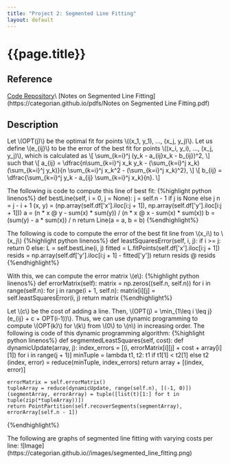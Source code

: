 ```yaml
---
title: "Project 2: Segmented Line Fitting"
layout: default
---
```

<h1>{{page.title}}</h1>

<h2>Reference</h2>
<a href = "https://github.com/CategorIAN/CSCI_532_HW2">Code Repository</a>\
[Notes on Segmented Line Fitting](https://categorian.github.io/pdfs/Notes on Segmented Line Fitting.pdf)

<h2>Description</h2>
<p>
Let \(OPT(j)\) be the optimal fit for points \((x_1, y_1), ..., (x_j, y_j)\). Let us define \(e_{ij}\) to be the error of the best fit for points \((x_i, y_i), ..., (x_j, y_j)\), which is calculated as 
\[
\sum_{k=i}^j (y_k - a_{ij}x_k - b_{ij})^2,
\]
such that 
\[
a_{ij} = \dfrac{n\sum_{k=i}^j x_k y_k - (\sum_{k=i}^j x_k) (\sum_{k=i}^j y_k)}{n \sum_{k=i}^j x_k^2 - (\sum_{k=i}^j x_k)^2},
\]
\[
b_{ij} = \dfrac{\sum_{k=i}^j y_k - a_{ij} \sum_{k=i}^j x_k}{n}.
\]
</p>
<p>
The following is code to compute this line of best fit:
{%highlight python linenos%}
def bestLine(self, i = 0, j = None):
    j = self.n - 1 if j is None else j
    n = j - i + 1
    (x, y) = (np.array(self.df['x'].iloc[i:j + 1]), np.array(self.df['y'].iloc[i:j + 1]))
    a = (n * x @ y - sum(x) * sum(y)) / (n * x @ x - sum(x) * sum(x))
    b = (sum(y) - a * sum(x)) / n
    return Line(a = a, b = b)
{%endhighlight%}
</p>
<p>
The following is code to compute the error of the best fit line from \(x_i\) to \(x_j\)
{%highlight python linenos%}
def leastSquaresError(self, i, j):
    if i >= j:
        return 0
    else:
        L = self.bestLine(i, j)
        fitted = L.fitPoints(self.df['x'].iloc[i:j + 1])
        resids = np.array(self.df['y'].iloc[i:j + 1] - fitted['y'])
        return resids @ resids
{%endhighlight%}
</p>
<p>
With this, we can compute the error matrix \(e\):
{%highlight python linenos%}
def errorMatrix(self):
    matrix = np.zeros((self.n, self.n))
    for i in range(self.n):
        for j in range(i + 1, self.n):
            matrix[i][j] = self.leastSquaresError(i, j)
    return matrix
{%endhighlight%}
<p>
Let \(c\) be the cost of adding a line. Then, \(OPT(j) = \min_{1\leq i \leq j}(e_{ij} + c + OPT(i-1))\). Thus, we can use dynamic programming to compute \(OPT(k)\) for \(k\) from \(0\) to \(n\) in increasing order. The following is code of this dynamic programming algorithm:
{%highlight python linenos%}
def segmentedLeastSquares(self, cost):
    def dynamicUpdate(array, j):
        index_errors = [(i, errorMatrix[i][j] + cost + array[i][1]) for i in range(j + 1)]
        minTuple = lambda t1, t2: t1 if t1[1] < t2[1] else t2
        (index, error) = reduce(minTuple, index_errors)
        return array + [(index, error)]

    errorMatrix = self.errorMatrix()
    tupleArray = reduce(dynamicUpdate, range(self.n), [(-1, 0)])
    (segmentArray, errorArray) = tuple([list(t)[1:] for t in tuple(zip(*tupleArray))])
    return PointPartition(self.recoverSegments(segmentArray), errorArray[self.n - 1])
{%endhighlight%}
</p>
<p>
The following are graphs of segmented line fitting with varying costs per line:
![Image](https://categorian.github.io//images/segmented_line_fitting.png)
</p>
